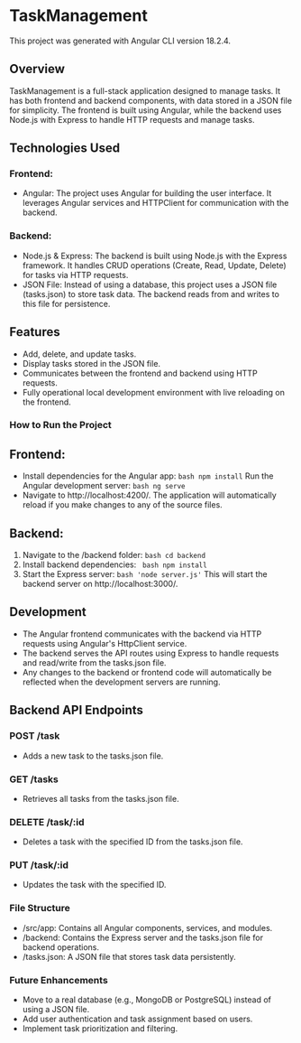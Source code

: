 # TaskManagement

This project was generated with Angular CLI version 18.2.4.

##  Overview
TaskManagement is a full-stack application designed to manage tasks. It has both frontend and backend components, with data stored in a JSON file for simplicity. The frontend is built using Angular, while the backend uses Node.js with Express to handle HTTP requests and manage tasks.

##  Technologies Used
###  Frontend:
- Angular: The project uses Angular for building the user interface. It leverages Angular services and HTTPClient for communication with the backend.
###  Backend:
- Node.js & Express: The backend is built using Node.js with the Express framework. It handles CRUD operations (Create, Read, Update, Delete) for tasks via HTTP requests.
- JSON File: Instead of using a database, this project uses a JSON file (tasks.json) to store task data. The backend reads from and writes to this file for persistence.

##  Features
- Add, delete, and update tasks.
- Display tasks stored in the JSON file.
- Communicates between the frontend and backend using HTTP requests.
- Fully operational local development environment with live reloading on the frontend.

### How to Run the Project
##  Frontend:
- Install dependencies for the Angular app:
```bash npm install```
Run the Angular development server:
```bash ng serve```
- Navigate to http://localhost:4200/. The application will automatically reload if you make changes to any of the source files.

## Backend:
1. Navigate to the /backend folder:
``` bash cd backend ```
2. Install backend dependencies:
```  bash npm install ```
3. Start the Express server:
``` bash 'node server.js' ```
This will start the backend server on http://localhost:3000/.

## Development
- The Angular frontend communicates with the backend via HTTP requests using Angular's HttpClient service.
- The backend serves the API routes using Express to handle requests and read/write from the tasks.json file.
- Any changes to the backend or frontend code will automatically be reflected when the development servers are running.

## Backend API Endpoints
### POST /task
- Adds a new task to the tasks.json file.
### GET /tasks
- Retrieves all tasks from the tasks.json file.
### DELETE /task/:id
- Deletes a task with the specified ID from the tasks.json file.
### PUT /task/:id
- Updates the task with the specified ID.

### File Structure
- /src/app: Contains all Angular components, services, and modules.
- /backend: Contains the Express server and the tasks.json file for backend operations.
- /tasks.json: A JSON file that stores task data persistently.

### Future Enhancements
- Move to a real database (e.g., MongoDB or PostgreSQL) instead of using a JSON file.
- Add user authentication and task assignment based on users.
- Implement task prioritization and filtering.

